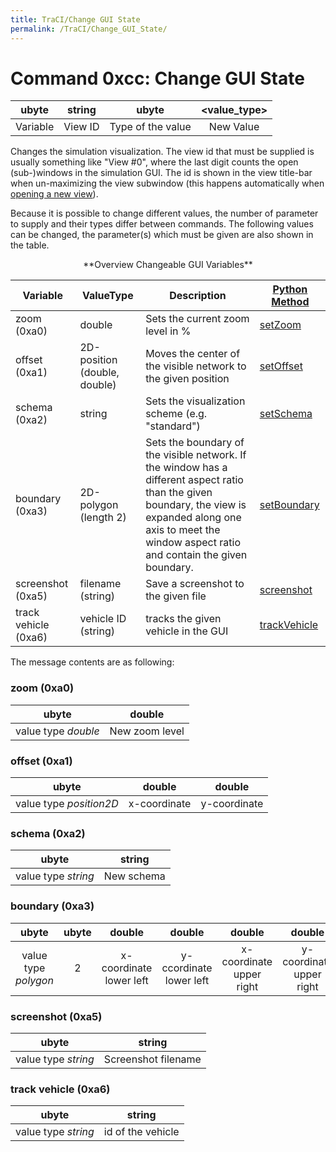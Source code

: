 ```yaml
---
title: TraCI/Change GUI State
permalink: /TraCI/Change_GUI_State/
---
```


# Command 0xcc: Change GUI State

|  ubyte   | string  |       ubyte       | <value_type\> |
| :------: | :-----: | :---------------: | :----------: |
| Variable | View ID | Type of the value |  New Value   |

Changes the simulation visualization. The view id that must be supplied
is usually something like "View \#0", where the last digit counts the
open (sub-)windows in the simulation GUI. The id is shown in the view
title-bar when un-maximizing the view subwindow (this happens
automatically when [opening a new view](../sumo-gui.md#multiple_views)).

Because it is possible to change different values, the number of
parameter to supply and their types differ between commands. The
following values can be changed, the parameter(s) which must be given
are also shown in the table.

<center>**Overview Changeable GUI Variables**</center>

| Variable             | ValueType                    | Description                                                                                                                                                                                                       | [Python Method](../TraCI/Interfacing_TraCI_from_Python.md)                  |
| -------------------- | ---------------------------- | -------------------------------------------------------------------- | ------------------------------------------ |
| zoom (0xa0)          | double                       | Sets the current zoom level in %           | [setZoom](https://sumo.dlr.de/pydoc/traci._gui.html#GuiDomain-setZoom)    |
| offset (0xa1)        | 2D-position (double, double) | Moves the center of the visible network to the given position   | [setOffset](https://sumo.dlr.de/pydoc/traci._gui.html#GuiDomain-setOffset)       |
| schema (0xa2)        | string     | Sets the visualization scheme (e.g. "standard")    | [setSchema](https://sumo.dlr.de/pydoc/traci._gui.html#GuiDomain-setSchema)       |
| boundary (0xa3)      | 2D-polygon (length 2)        | Sets the boundary of the visible network. If the window has a different aspect ratio than the given boundary, the view is expanded along one axis to meet the window aspect ratio and contain the given boundary. | [setBoundary](https://sumo.dlr.de/pydoc/traci._gui.html#GuiDomain-setBoundary)   |
| screenshot (0xa5)    | filename (string)            | Save a screenshot to the given file    | [screenshot](https://sumo.dlr.de/pydoc/traci._gui.html#GuiDomain-screenshot)  |
| track vehicle (0xa6) | vehicle ID (string)     | tracks the given vehicle in the GUI  | [trackVehicle](https://sumo.dlr.de/pydoc/traci._gui.html#GuiDomain-trackVehicle) |


The message contents are as following:

### zoom (0xa0)

|        ubyte        |     double     |
| :-----------------: | :------------: |
| value type *double* | New zoom level |

### offset (0xa1)

|          ubyte          |    double    |    double    |
| :---------------------: | :----------: | :----------: |
| value type *position2D* | x-coordinate | y-coordinate |

### schema (0xa2)

|        ubyte        |   string   |
| :-----------------: | :--------: |
| value type *string* | New schema |

### boundary (0xa3)

|        ubyte         | ubyte |         double          |         double          |          double          |          double          |
| :------------------: | :---: | :---------------------: | :---------------------: | :----------------------: | :----------------------: |
| value type *polygon* |   2   | x-coordinate lower left | y-ccordinate lower left | x-coordinate upper right | y-coordinate upper right |

### screenshot (0xa5)

|        ubyte        |       string        |
| :-----------------: | :-----------------: |
| value type *string* | Screenshot filename |

### track vehicle (0xa6)

|        ubyte        |      string       |
| :-----------------: | :---------------: |
| value type *string* | id of the vehicle |
